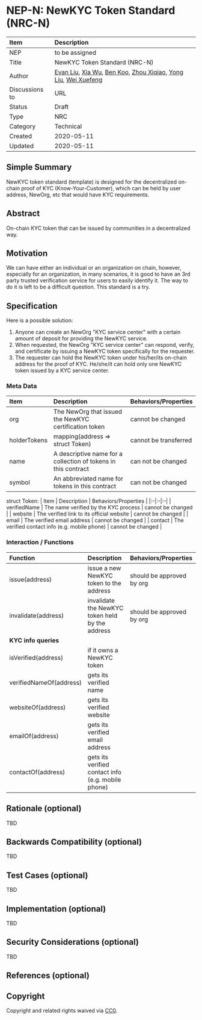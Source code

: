 # NEP-N: NewKYC Token Standard (NRC-N)

| Item | Description |
|:-|:-|
| NEP | to be assigned |
| Title | NewKYC Token Standard (NRC-N) |
| Author | [Evan Liu](mailto:evanliuchina@gmail.com), [Xia Wu](https://github.com/xiawu), [Ben Koo](koo0905@gmail.com), [Zhou Xiqiao](https://github.com/zhouxiqiao), [Yong Liu](mailto:liuyong5653@163.com), [Wei Xuefeng](https://github.com/weixuefeng) |
| Discussions to | URL |
| Status | Draft |
| Type | NRC |
| Category | Technical |
| Created | 2020-05-11 |
| Updated | 2020-05-11 |

## Simple Summary

NewKYC token standard (template) is designed for the decentralized on-chain proof of KYC (Know-Your-Customer), which can be held by user address, NewOrg, etc that would have KYC requirements.

## Abstract

On-chain KYC token that can be issued by communities in a decentralized way.

## Motivation

We can have either an individual or an organization on chain, however, especially for an organization, in many scenarios, it is good to have an 3rd party trusted verification service for users to easily identify it. The way to do it is left to be a difficult question. This standard is a try.

## Specification

Here is a possible solution:

1. Anyone can create an NewOrg "KYC service center" with a certain amount of deposit for providing the NewKYC service.
2. When requested, the NewOrg "KYC service center" can respond, verify, and certificate by issuing a NewKYC token specifically for the requester.
3. The requester can hold the NewKYC token under his/her/its on-chain address for the proof of KYC. He/she/it can hold only one NewKYC token issued by a KYC service center.

### Meta Data

| Item | Description | Behaviors/Properties |
|:-|:-|:-|
| org | The NewOrg that issued the NewKYC certification token | cannot be changed |
| holderTokens | mapping(address => struct Token) | cannot be transferred |
| name | A descriptive name for a collection of tokens in this contract | can not be changed |
| symbol | An abbreviated name for tokens in this contract | can not be changed |

struct Token:
| Item | Description | Behaviors/Properties |
|:-|:-|:-|
| verifiedName | The name verified by the KYC process | cannot be changed |
| website | The verified link to its official website | cannot be changed |
| email | The verified email address | cannot be changed |
| contact | The verified contact info (e.g. mobile phone) | cannot be changed |

### Interaction / Functions

| Function | Description | Behaviors/Properties |
|:-|:-|:-|
| issue(address) | issue a new NewKYC token to the address | should be approved by org |
| invalidate(address) | invalidate the NewKYC token held by the address | should be approved by org |
| **KYC info queries** |||
| isVerified(address) | if it owns a NewKYC token | |
| verifiedNameOf(address) | gets its verified name |  |
| websiteOf(address) | gets its verified website |  |
| emailOf(address) | gets its verified email address |  |
| contactOf(address) | gets its verified contact info (e.g. mobile phone) |   |

## Rationale (optional)

TBD

## Backwards Compatibility (optional)

TBD

## Test Cases (optional)

TBD

## Implementation (optional)

TBD

## Security Considerations (optional)

TBD

## References (optional)

## Copyright
Copyright and related rights waived via [CC0](https://creativecommons.org/publicdomain/zero/1.0/).
